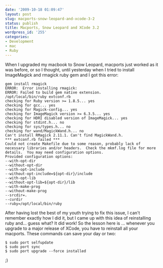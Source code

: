 ```yaml
---
date: '2009-10-18 01:09:47'
layout: post
slug: macports-snow-leopard-and-xcode-3-2
status: publish
title: Macports, Snow Leopard and XCode 3.2
wordpress_id: '255'
categories:
- Development
- mac
- Ruby
---
```


When I upgraded my macbook to Snow Leopard, macports just worked as it was before, or so I thought, until yesterday when I tried to install ImageMagick and rmagick ruby gem and I got this error:
```
gem install rmagick
ERROR:  Error installing rmagick:
ERROR: Failed to build gem native extension.
/opt/local/bin/ruby extconf.rb
checking for Ruby version >= 1.8.5... yes
checking for gcc... yes
checking for Magick-config... yes
checking for ImageMagick version >= 6.3.5... yes
checking for HDRI disabled version of ImageMagick... yes
checking for stdint.h... no
checking for sys/types.h... no
checking for wand/MagickWand.h... no
Can't install RMagick 2.11.1. Can't find MagickWand.h.
*** extconf.rb failed ***
Could not create Makefile due to some reason, probably lack of
necessary libraries and/or headers.  Check the mkmf.log file for more
details.  You may need configuration options.
Provided configuration options:
--with-opt-dir
--without-opt-dir
--with-opt-include
--without-opt-include=${opt-dir}/include
--with-opt-lib
--without-opt-lib=${opt-dir}/lib
--with-make-prog
--without-make-prog
--srcdir=.
--curdir
--ruby=/opt/local/bin/ruby
```
After having lost the best of my youth trying to fix this issue, I can't remember exactly how I did it, but I came up with this idea of reinstalling ruby and... guess what? It did work!
So the lesson here is ... whenever you upgrade to a major release of XCode, you have to reinstall all your macports. These commands can save your day or two:
```
$ sudo port selfupdate
$ sudo port sync
$ sudo port upgrade --force installed
```
;)
